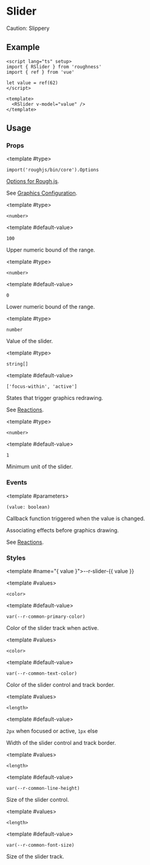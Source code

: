 <script lang="ts" setup>
import { RDetails, RSlider, RSpace, RTable } from 'roughness'
import { ref, watchEffect } from 'vue'

const value = ref(62)
</script>

# Slider

Caution: Slippery

## Example

<RDetails>
  <template #summary>Show Code</template>

```vue
<script lang="ts" setup>
import { RSlider } from 'roughness'
import { ref } from 'vue'

let value = ref(62)
</script>

<template>
  <RSlider v-model="value" />
</template>
```

</RDetails>

<RSlider v-model="value" />

## Usage

### Props

<RPropsTable>

  <RProp name="graphics-options">

  <template #type>

  `import('roughjs/bin/core').Options`

  </template>

  [Options for Rough.js](https://github.com/rough-stuff/rough/wiki#options).

  See [Graphics Configuration](/components/graphics#component-prop).

  </RProp>

  <RProp name="max">

  <template #type>

  `<number>`

  </template>

  <template #default-value>

  `100`

  </template>

  Upper numeric bound of the range.

  </RProp>

  <RProp name="min">

  <template #type>

  `<number>`

  </template>

  <template #default-value>

  `0`

  </template>

  Lower numeric bound of the range.

  </RProp>

  <RProp name="model-value">

  <template #type>

  `number`

  </template>

  Value of the slider.

  </RProp>

  <RProp name="reactions">

  <template #type>

  `string[]`

  </template>

  <template #default-value>

  `['focus-within', 'active']`

  </template>

  States that trigger graphics redrawing.

  See [Reactions](/guide/theme#reactions).

  </RProp>

  <RProp name="step">

  <template #type>

  `<number>`

  </template>

  <template #default-value>

  `1`

  </template>

  Minimum unit of the slider.

  </RProp>

</RPropsTable>

### Events

<REventsTable>

  <REvent name="update:model-value">

  <template #parameters>

  `(value: boolean)`

  </template>

  Callback function triggered when the value is changed.

  </REvent>

  <REvent name="will-draw">

  Associating effects before graphics drawing.

  See [Reactions](/guide/theme#reactions).

  </REvent>

</REventsTable>

### Styles

<RStylesTable>

  <template #name="{ value }">--r-slider-{{ value }}</template>

  <RStyle name="color">

  <template #values>

  `<color>`

  </template>

  <template #default-value>

  `var(--r-common-primary-color)`

  </template>

  Color of the slider track when active.

  </RStyle>

  <RStyle name="border-color">

  <template #values>

  `<color>`

  </template>

  <template #default-value>

  `var(--r-common-text-color)`

  </template>

  Color of the slider control and track border.

  </RStyle>

  <RStyle name="border-width">

  <template #values>

  `<length>`

  </template>

  <template #default-value>

  `2px` when focused or active, `1px` else

  </template>

  Width of the slider control and track border.

  </RStyle>

  <RStyle name="control-size">

  <template #values>

  `<length>`

  </template>

  <template #default-value>

  `var(--r-common-line-height)`

  </template>

  Size of the slider control.

  </RStyle>

  <RStyle name="track-size">

  <template #values>

  `<length>`

  </template>

  <template #default-value>

  `var(--r-common-font-size)`

  </template>

  Size of the slider track.

  </RStyle>

</RStylesTable>
